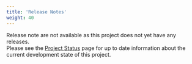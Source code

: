 ```yaml
---
title: 'Release Notes'
weight: 40
---
```


Release note are not available as this project does not yet have any releases.  
Please see the [Project Status](/status) page for up to date information about the current development state of this project.